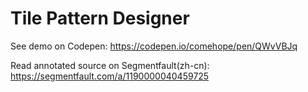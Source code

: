 # Tile Pattern Designer

See demo on Codepen: https://codepen.io/comehope/pen/QWvVBJq

Read annotated source on Segmentfault(zh-cn): https://segmentfault.com/a/1190000040459725
